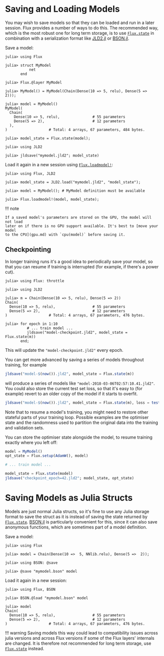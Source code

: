 # Saving and Loading Models

You may wish to save models so that they can be loaded and run in a later
session. Flux provides a number of ways to do this. 
The recommended way, which is the most robust one for long term storage, 
is to use [`Flux.state`](@ref) in combination with a serialization format like
[JLD2.jl](https://juliaio.github.io/JLD2.jl/dev/) or
[BSON.jl](https://github.com/JuliaIO/BSON.jl).

Save a model:

```jldoctest saving
julia> using Flux

julia> struct MyModel
           net
       end

julia> Flux.@layer MyModel

julia> MyModel() = MyModel(Chain(Dense(10 => 5, relu), Dense(5 => 2)));

julia> model = MyModel()
MyModel(
  Chain(
    Dense(10 => 5, relu),               # 55 parameters
    Dense(5 => 2),                      # 12 parameters
  ),
)                   # Total: 4 arrays, 67 parameters, 484 bytes.

julia> model_state = Flux.state(model);

julia> using JLD2

julia> jldsave("mymodel.jld2"; model_state)
```

Load it again in a new session using [`Flux.loadmodel!`](@ref):

```jldoctest saving
julia> using Flux, JLD2

julia> model_state = JLD2.load("mymodel.jld2", "model_state");

julia> model = MyModel(); # MyModel definition must be available

julia> Flux.loadmodel!(model, model_state);
```

!!! note

    If a saved model's parameters are stored on the GPU, the model will not load
    later on if there is no GPU support available. It's best to [move your model
    to the CPU](gpu.md) with `cpu(model)` before saving it.


## Checkpointing

In longer training runs it's a good idea to periodically save your model, so that you can resume if training is interrupted (for example, if there's a power cut). 

```jldoctest saving
julia> using Flux: throttle

julia> using JLD2

julia> m = Chain(Dense(10 => 5, relu), Dense(5 => 2))
Chain(
  Dense(10 => 5, relu),                 # 55 parameters
  Dense(5 => 2),                        # 12 parameters
)                   # Total: 4 arrays, 67 parameters, 476 bytes.

julia> for epoch in 1:10
          # ... train model ...
          jldsave("model-checkpoint.jld2", model_state = Flux.state(m))
       end;
```

This will update the `"model-checkpoint.jld2"` every epoch.

You can get more advanced by saving a series of models throughout training, for example

```julia
jldsave("model-$(now()).jld2", model_state = Flux.state(m))
```

will produce a series of models like `"model-2018-03-06T02:57:10.41.jld2"`. You
could also store the current test set loss, so that it's easy to (for example)
revert to an older copy of the model if it starts to overfit.

```julia
jldsave("model-$(now()).jld2", model_state = Flux.state(m), loss = testloss())
```

Note that to resume a model's training, you might need to restore other stateful parts of your training loop. Possible examples are the optimiser state and the randomness used to partition the original data into the training and validation sets.

You can store the optimiser state alongside the model, to resume training
exactly where you left off: 

```julia
model = MyModel()
opt_state = Flux.setup(AdamW(), model)

# ... train model ...

model_state = Flux.state(model)
jldsave("checkpoint_epoch=42.jld2"; model_state, opt_state)
```

# Saving Models as Julia Structs

Models are just normal Julia structs, so it's fine to use any Julia storage
format to save the struct as it is instead of saving the state returned by [`Flux.state`](@ref). 
[BSON.jl](https://github.com/JuliaIO/BSON.jl) is particularly convenient for this,
since it can also save anonymous functions, which are sometimes part of a model definition.

Save a model:

```jldoctest saving
julia> using Flux

julia> model = Chain(Dense(10 =>  5, NNlib.relu), Dense(5 =>  2));

julia> using BSON: @save

julia> @save "mymodel.bson" model
```

Load it again in a new session:

```jldoctest saving
julia> using Flux, BSON

julia> BSON.@load "mymodel.bson" model

julia> model
Chain(
  Dense(10 => 5, relu),                 # 55 parameters
  Dense(5 => 2),                        # 12 parameters
)                   # Total: 4 arrays, 67 parameters, 476 bytes.
```
!!! warning
    Saving models this way could lead to compatibility issues across julia versions
    and across Flux versions if some of the Flux layers' internals are changed.
    It is therefore not recommended for long term storage, use [`Flux.state`](@ref) instead.

